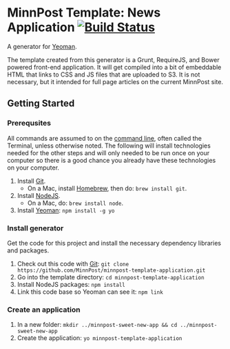 # MinnPost Template: News Application [![Build Status](https://secure.travis-ci.org/MinnPost/minnpost-template-application.png?branch=master)](https://travis-ci.org/MinnPost/minnpost-template-application)

A generator for [Yeoman](http://yeoman.io).

The template created from this generator is a Grunt, RequireJS, and Bower powered front-end application.  It will get compiled into a bit of embeddable HTML that links to CSS and JS files that are uploaded to S3.  It is not necessary, but it intended for full page articles on the current MinnPost site.

## Getting Started

### Prerequsites

All commands are assumed to on the [command line](http://en.wikipedia.org/wiki/Command-line_interface), often called the Terminal, unless otherwise noted.  The following will install technologies needed for the other steps and will only needed to be run once on your computer so there is a good chance you already have these technologies on your computer.

1. Install [Git](http://git-scm.com/).
   * On a Mac, install [Homebrew](http://brew.sh/), then do: `brew install git`.
1. Install [NodeJS](http://nodejs.org/).
   * On a Mac, do: `brew install node`.
1. Install [Yeoman](http://yeoman.io/): `npm install -g yo`

### Install generator

Get the code for this project and install the necessary dependency libraries and packages.

1. Check out this code with [Git](http://git-scm.com/): `git clone https://github.com/MinnPost/minnpost-template-application.git`
1. Go into the template directory: `cd minnpost-template-application`
1. Install NodeJS packages: `npm install`
1. Link this code base so Yeoman can see it: `npm link`

### Create an application

1. In a new folder: `mkdir ../minnpost-sweet-new-app && cd ../minnpost-sweet-new-app`
1. Create the application: `yo minnpost-template-application`

